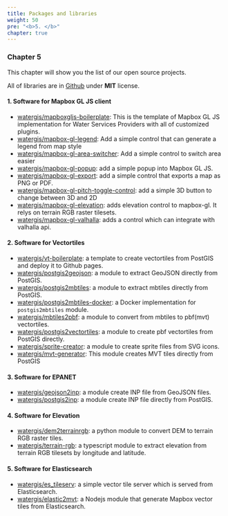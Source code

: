 ```yaml
---
title: Packages and libraries
weight: 50
pre: "<b>5. </b>"
chapter: true
---
```


### Chapter 5

This chapter will show you the list of our open source projects.

All of libraries are in [Github](https://github.com/watergis) under **MIT** license.

#### 1. Software for Mapbox GL JS client
- [watergis/mapboxgljs-boilerplate](https://github.com/watergis/mapboxgljs-boilerplate): This is the template of Mapbox GL JS implementation for Water Services Providers with all of customized plugins.
- [watergis/mapbox-gl-legend](https://github.com/watergis/mapbox-gl-legend): Add a simple control that can generate a legend from map style
- [watergis/mapbox-gl-area-switcher](https://github.com/watergis/mapbox-gl-area-switcher): Add a simple control to switch area easier
- [watergis/mapbox-gl-popup](https://github.com/watergis/mapbox-gl-popup): add a simple popup into Mapbox GL JS.
- [watergis/mapbox-gl-export](https://github.com/watergis/mapbox-gl-export): add a simple control that exports a map as PNG or PDF.
- [watergis/mapbox-gl-pitch-toggle-control](https://github.com/watergis/mapbox-gl-pitch-toggle-control): add a simple 3D button to change between 3D and 2D
- [watergis/mapbox-gl-elevation](https://github.com/watergis/mapbox-gl-elevation): adds elevation control to mapbox-gl. It relys on terrain RGB raster tilesets.
- [watergis/mapbox-gl-valhalla](https://github.com/watergis/mapbox-gl-valhalla): adds a control which can integrate with valhalla api.

#### 2. Software for Vectortiles
- [watergis/vt-boilerplate](https://github.com/watergis/vt-boilerplate): a template to create vectortiles from PostGIS and deploy it to Github pages.
- [watergis/postgis2geojson](https://github.com/watergis/postgis2geojson): a module to extract GeoJSON directly from PostGIS.
- [watergis/postgis2mbtiles](https://github.com/watergis/postgis2mbtiles): a module to extract mbtiles directly from PostGIS.
- [watergis/postgis2mbtiles-docker](https://github.com/watergis/postgis2mbtiles-docker): a Docker implementation for `postgis2mbtiles` module.
- [watergis/mbtiles2pbf](https://github.com/watergis/mbtiles2pbf): a module to convert from mbtiles to pbf(mvt) vectortiles.
- [watergis/postgis2vectortiles](https://github.com/watergis/postgis2vectortiles): a module to create pbf vectortiles from PostGIS directly.
- [watergis/sprite-creator](https://github.com/watergis/sprite-creator): a module to create sprite files from SVG icons.
- [watergis/mvt-generator](https://github.com/watergis/mvt-generator): This module creates MVT tiles directly from PostGIS

#### 3. Software for EPANET
- [watergis/geojson2inp](https://github.com/watergis/geojson2inp): a module create INP file from GeoJSON files.
- [watergis/postgis2inp](https://github.com/watergis/postgis2inp): a module create INP file directly from PostGIS.

#### 4. Software for Elevation
- [watergis/dem2terrainrgb](https://github.com/watergis/dem2terrainrgb): a python module to convert DEM to terrain RGB raster tiles.
- [watergis/terrain-rgb](https://github.com/watergis/terrain-rgb): a typescript module to extract elevation from terrain RGB tilesets by longitude and latitude.

#### 5. Software for Elasticsearch
- [watergis/es_tileserv](https://github.com/watergis/es_tileserv): a simple vector tile server which is served from Elasticsearch.
- [watergis/elastic2mvt](https://github.com/watergis/elastic2mvt):  a Nodejs module that generate Mapbox vector tiles from Elasticsearch.